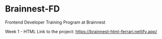 # Brainnest-FD
Frontend Developer Training Program at Brainnest

Week 1 - HTML
Link to the project: https://brainnest-html-ferrari.netlify.app/
